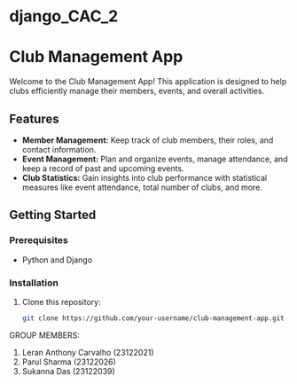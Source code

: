 # django_CAC_2

# Club Management App

Welcome to the Club Management App! This application is designed to help clubs efficiently manage their members, events, and overall activities.

## Features

- **Member Management:** Keep track of club members, their roles, and contact information.
- **Event Management:** Plan and organize events, manage attendance, and keep a record of past and upcoming events.
- **Club Statistics:** Gain insights into club performance with statistical measures like event attendance, total number of clubs, and more.

## Getting Started

### Prerequisites

- Python and Django

### Installation

1. Clone this repository:

   ```bash
   git clone https://github.com/your-username/club-management-app.git
   
GROUP MEMBERS:

1) Leran Anthony Carvalho (23122021)
2) Parul Sharma (23122026)
3) Sukanna Das (23122039)

